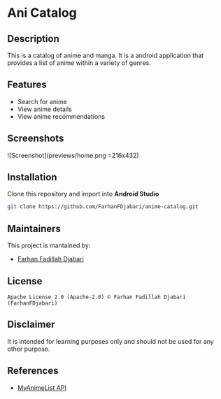 # Ani Catalog
## Description
This is a catalog of anime and manga. It is a android application that provides a list of anime within a variety of genres.

## Features
* Search for anime
* View anime details
* View anime recommendations

## Screenshots
![Screenshot](previews/home.png =216x432)

## Installation
Clone this repository and import into **Android Studio**
```bash
git clone https://github.com/FarhanFDjabari/anime-catalog.git
```

## Maintainers
This project is mantained by:
* [Farhan Fadillah Djabari](https://github.com/FarhanFDjabari)

## License
```
Apache License 2.0 (Apache-2.0) © Farhan Fadillah Djabari (FarhanFDjabari)
```

## Disclaimer
It is intended for learning purposes only and should not be used for any other purpose.

## References
* [MyAnimeList API](https://myanimelist.net/apiconfig/references/api/v2)
